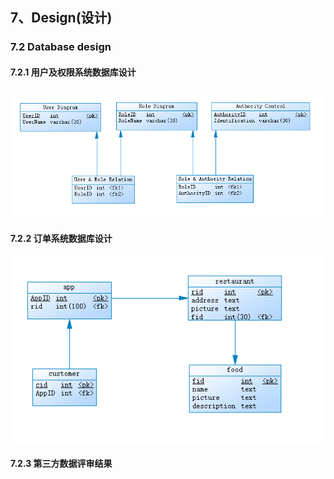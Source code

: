 ## 7、Design(设计)

### 7.2 Database design

#### 7.2.1 用户及权限系统数据库设计

![](https://raw.githubusercontent.com/SAAD-CAT/Scan-code-ordering-system/master/Assets/Images/system_authority_control.png)

#### 7.2.2  订单系统数据库设计

![](https://raw.githubusercontent.com/SAAD-CAT/Scan-code-ordering-system/master/Assets/Images/db_design.png)

#### 7.2.3 第三方数据评审结果

